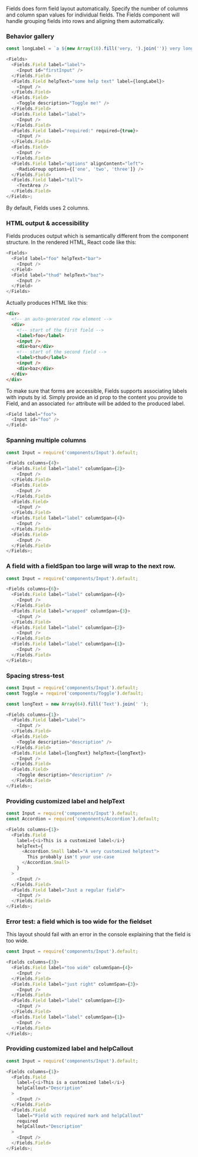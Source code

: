 Fields does form field layout automatically. Specify the number of columns and column span values for individual fields. The Fields component will handle grouping fields into rows and aligning them automatically.

### Behavior gallery

```js
const longLabel = `a ${new Array(16).fill('very, ').join('')} very long label!`;

<Fields>
  <Fields.Field label="label">
    <Input id="firstInput" />
  </Fields.Field>
  <Fields.Field helpText="some help text" label={longLabel}>
    <Input />
  </Fields.Field>
  <Fields.Field>
    <Toggle description="Toggle me!" />
  </Fields.Field>
  <Fields.Field label="label">
    <Input />
  </Fields.Field>
  <Fields.Field label="required:" required={true}>
    <Input />
  </Fields.Field>
  <Fields.Field>
    <Input />
  </Fields.Field>
  <Fields.Field label="options" alignContent="left">
    <RadioGroup options={['one', 'two', 'three']} />
  </Fields.Field>
  <Fields.Field label="tall">
    <TextArea />
  </Fields.Field>
</Fields>;
```

By default, Fields uses 2 columns.

### HTML output & accessibility

Fields produces output which is semantically different from the component structure. In the rendered HTML, React code like this:

```js static
<Fields>
  <Field label="foo" helpText="bar">
    <Input />
  </Field>
  <Field label="thud" helpText="baz">
    <Input />
  </Field>
</Fields>
```

Actually produces HTML like this:

```html
<div>
  <!-- an auto-generated row element -->
  <div>
    <!-- start of the first field -->
    <label>foo</label>
    <input />
    <div>bar</div>
    <!-- start of the second field -->
    <label>thud</label>
    <input />
    <div>baz</div>
  </div>
</div>
```

To make sure that forms are accessible, Fields supports associating labels with inputs by id. Simply provide an id prop to the content you provide to Field, and an associated `for` attribute will be added to the produced label.

```js static
<Field label="foo">
  <Input id="foo" />
</Field>
```

### Spanning multiple columns

```js
const Input = require('components/Input').default;

<Fields columns={4}>
  <Fields.Field label="label" columnSpan={2}>
    <Input />
  </Fields.Field>
  <Fields.Field>
    <Input />
  </Fields.Field>
  <Fields.Field>
    <Input />
  </Fields.Field>
  <Fields.Field label="label" columnSpan={4}>
    <Input />
  </Fields.Field>
  <Fields.Field>
    <Input />
  </Fields.Field>
</Fields>;
```

### A field with a fieldSpan too large will wrap to the next row.

```js
const Input = require('components/Input').default;

<Fields columns={6}>
  <Fields.Field label="label" columnSpan={4}>
    <Input />
  </Fields.Field>
  <Fields.Field label="wrapped" columnSpan={3}>
    <Input />
  </Fields.Field>
  <Fields.Field label="label" columnSpan={2}>
    <Input />
  </Fields.Field>
  <Fields.Field label="label" columnSpan={1}>
    <Input />
  </Fields.Field>
</Fields>;
```

### Spacing stress-test

```js
const Input = require('components/Input').default;
const Toggle = require('components/Toggle').default;

const longText = new Array(64).fill('Text').join(' ');

<Fields columns={1}>
  <Fields.Field label="Label">
    <Input />
  </Fields.Field>
  <Fields.Field>
    <Toggle description="description" />
  </Fields.Field>
  <Fields.Field label={longText} helpText={longText}>
    <Input />
  </Fields.Field>
  <Fields.Field>
    <Toggle description="description" />
  </Fields.Field>
</Fields>;
```

### Providing customized label and helpText

```js
const Input = require('components/Input').default;
const Accordion = require('components/Accordion').default;

<Fields columns={1}>
  <Fields.Field
    label={<i>This is a customized label</i>}
    helpText={
      <Accordion.Small label="A very customized helptext">
        This probably isn't your use-case
      </Accordion.Small>
    }
  >
    <Input />
  </Fields.Field>
  <Fields.Field label="Just a regular field">
    <Input />
  </Fields.Field>
</Fields>;
```

### Error test: a field which is too wide for the fieldset

This layout should fail with an error in the console explaining that the field is too wide.

```js
const Input = require('components/Input').default;

<Fields columns={3}>
  <Fields.Field label="too wide" columnSpan={4}>
    <Input />
  </Fields.Field>
  <Fields.Field label="just right" columnSpan={3}>
    <Input />
  </Fields.Field>
  <Fields.Field label="label" columnSpan={2}>
    <Input />
  </Fields.Field>
  <Fields.Field label="label" columnSpan={1}>
    <Input />
  </Fields.Field>
</Fields>;
```

### Providing customized label and helpCallout

```js
const Input = require('components/Input').default;

<Fields columns={1}>
  <Fields.Field
    label={<i>This is a customized label</i>}
    helpCallout="Description"
  >
    <Input />
  </Fields.Field>
  <Fields.Field
    label="Field with required mark and helpCallout"
    required
    helpCallout="Description"
  >
    <Input />
  </Fields.Field>
</Fields>;
```
